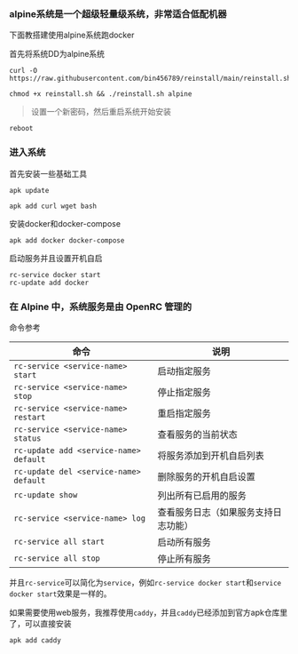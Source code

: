### alpine系统是一个超级轻量级系统，非常适合低配机器

下面教搭建使用alpine系统跑docker

首先将系统DD为alpine系统
```
curl -O https://raw.githubusercontent.com/bin456789/reinstall/main/reinstall.sh
```
```
chmod +x reinstall.sh && ./reinstall.sh alpine
```
> 设置一个新密码，然后重启系统开始安装
```
reboot
```


### 进入系统

首先安装一些基础工具
```
apk update
```
```
apk add curl wget bash
```

安装docker和docker-compose
```
apk add docker docker-compose
```
启动服务并且设置开机自启
```
rc-service docker start
rc-update add docker
```

### 在 Alpine 中，系统服务是由 OpenRC 管理的

命令参考

| 命令                                | 说明                                    |
|-------------------------------------|-----------------------------------------|
| `rc-service <service-name> start`   | 启动指定服务                            |
| `rc-service <service-name> stop`    | 停止指定服务                            |
| `rc-service <service-name> restart` | 重启指定服务                            |
| `rc-service <service-name> status`  | 查看服务的当前状态                      |
| `rc-update add <service-name> default` | 将服务添加到开机自启列表                 |
| `rc-update del <service-name> default` | 删除服务的开机自启设置                  |
| `rc-update show`                    | 列出所有已启用的服务                    |
| `rc-service <service-name> log`     | 查看服务日志（如果服务支持日志功能）    |
| `rc-service all start`              | 启动所有服务                            |
| `rc-service all stop`               | 停止所有服务                            |

并且`rc-service`可以简化为`service`，例如`rc-service docker start`和`service docker start`效果是一样的。

如果需要使用web服务，我推荐使用`caddy`，并且`caddy`已经添加到官方apk仓库里了，可以直接安装
```
apk add caddy
```